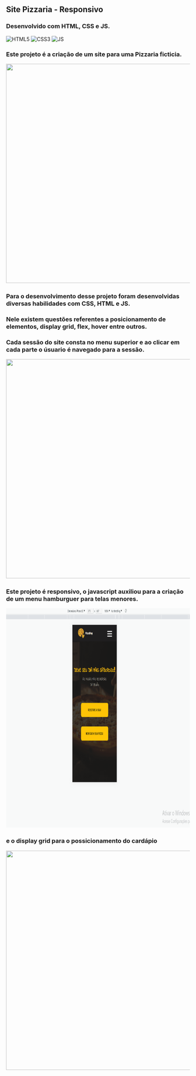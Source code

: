 ## Site Pizzaria - Responsivo
### Desenvolvido com HTML, CSS e JS.
<div style="display: inline_block" >
    <img aling="center" alt="HTML5" src="https://img.shields.io/badge/HTML5-E34F26?style=for-the-badge&logo=html5&logoColor=white" />
    <img aling="center" alt="CSS3" src="https://img.shields.io/badge/CSS3-1572B6?style=for-the-badge&logo=css3&logoColor=white" />
    <img aling="center" alt="JS" src="https://img.shields.io/badge/JavaScript-F7DF1E?style=for-the-badge&logo=javascript&logoColor=black" />

</div>


### Este projeto é a criação de um site para uma Pizzaria ficticia.

<p> 
    <img width="1000" height="600" src="src/gif7.gif" >
</p>


### Para o desenvolvimento desse projeto foram desenvolvidas diversas habilidades com CSS, HTML e JS.

### Nele existem questões referentes a posicionamento de elementos, display grid, flex, hover entre outros.

### Cada sessão do site consta no menu superior e ao clicar em cada parte o úsuario é navegado para a sessão.

<p> 
    <img width="1000" height="600" src="src/gif8.gif" >
</p>


### Este projeto é responsivo, o javascript auxiliou para a criação de um menu hamburguer para telas menores.

<p> 
    <img width="1000" height="600" src="src/gif9.gif" >
</p>


### e o display grid para o possicionamento do cardápio

<p> 
    <img width="1000" height="600" src="src/gif10.gif" >
</p>



